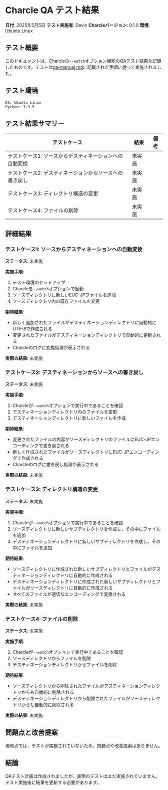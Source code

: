 # Charcle QA テスト結果

**日付**: 2025年5月5日
**テスト実施者**: Devin
**Charcleバージョン**: 0.1.0
**環境**: Ubuntu Linux

## テスト概要

このドキュメントは、Charcleの`--watch`オプション機能のQAテスト結果を記録したものです。テストは[qa-manual.md](qa-manual.md)に記載された手順に従って実施されました。

## テスト環境

```
OS: Ubuntu Linux
Python: 3.9.5
```

## テスト結果サマリー

| テストケース | 結果 | 備考 |
|------------|------|------|
| テストケース1: ソースからデスティネーションへの自動変換 | 未実施 | |
| テストケース2: デスティネーションからソースへの書き戻し | 未実施 | |
| テストケース3: ディレクトリ構造の変更 | 未実施 | |
| テストケース4: ファイルの削除 | 未実施 | |

## 詳細結果

### テストケース1: ソースからデスティネーションへの自動変換

**ステータス**: 未実施

**実施手順**:
1. テスト環境のセットアップ
2. Charcleを`--watch`オプションで起動
3. ソースディレクトリに新しいEUC-JPファイルを追加
4. ソースディレクトリ内の既存ファイルを変更

**期待結果**:
- 新しく追加されたファイルがデスティネーションディレクトリに自動的にUTF-8で作成される
- 変更されたファイルがデスティネーションディレクトリで自動的に更新される
- Charcleのログに変換処理が表示される

**実際の結果**:
未実施

### テストケース2: デスティネーションからソースへの書き戻し

**ステータス**: 未実施

**実施手順**:
1. Charcleが`--watch`オプションで実行中であることを確認
2. デスティネーションディレクトリ内のファイルを変更
3. デスティネーションディレクトリに新しいファイルを作成

**期待結果**:
- 変更されたファイルの内容がソースディレクトリのファイルにEUC-JPエンコーディングで書き戻される
- 新しく作成されたファイルがソースディレクトリにEUC-JPエンコーディングで作成される
- Charcleのログに書き戻し処理が表示される

**実際の結果**:
未実施

### テストケース3: ディレクトリ構造の変更

**ステータス**: 未実施

**実施手順**:
1. Charcleが`--watch`オプションで実行中であることを確認
2. ソースディレクトリに新しいサブディレクトリを作成し、その中にファイルを追加
3. デスティネーションディレクトリに新しいサブディレクトリを作成し、その中にファイルを追加

**期待結果**:
- ソースディレクトリに作成された新しいサブディレクトリとファイルがデスティネーションディレクトリに自動的に作成される
- デスティネーションディレクトリに作成された新しいサブディレクトリとファイルがソースディレクトリに自動的に作成される
- すべてのファイルが適切なエンコーディングで変換される

**実際の結果**:
未実施

### テストケース4: ファイルの削除

**ステータス**: 未実施

**実施手順**:
1. Charcleが`--watch`オプションで実行中であることを確認
2. ソースディレクトリからファイルを削除
3. デスティネーションディレクトリからファイルを削除

**期待結果**:
- ソースディレクトリから削除されたファイルがデスティネーションディレクトリからも自動的に削除される
- デスティネーションディレクトリから削除されたファイルがソースディレクトリからも自動的に削除される

**実際の結果**:
未実施

## 問題点と改善提案

現時点では、テストが実施されていないため、問題点や改善提案はありません。

## 結論

QAテスト計画は作成されましたが、実際のテストはまだ実施されていません。テスト実施後に結果を更新する必要があります。
